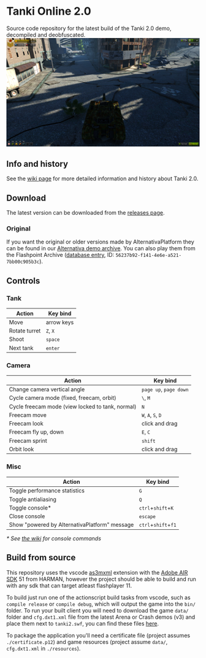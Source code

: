 # Tanki Online 2.0
Source code repository for the latest build of the Tanki 2.0 demo, decompiled and deobfuscated.
![Screenshot of a working build of Tanki 2.0](./images/demo1.png)

## Info and history
See the [wiki page](https://github.com/MapMakersAndProgrammers/TankiOnline2.0DemoClient/wiki) for more detailed information and history about Tanki 2.0.

## Download
The latest version can be downloaded from the [releases page](https://github.com/MapMakersAndProgrammers/TankiOnline2.0DemoClient/releases).
### Original
If you want the original or older versions made by AlternativaPlatform they can be found in our [Alternativa demo archive](https://github.com/MapMakersAndProgrammers/alternativa-demos/tree/master/alternativa/Tanki2.0). You can also play them from the Flashpoint Archive ([database entry](https://flashpointproject.github.io/flashpoint-database/search/#56237b92-f141-4e6e-a521-7bb00c905b3c), ID: `56237b92-f141-4e6e-a521-7bb00c905b3c`).

## Controls
### Tank
| Action        | Key bind   |
|---------------|------------|
| Move          | arrow keys |
| Rotate turret | `Z`, `X`   |
| Shoot         | `space`    |
| Next tank     | `enter`    |
### Camera
| Action                                           | Key bind               |
|--------------------------------------------------|------------------------|
| Change camera vertical angle                     | `page up`, `page down` |
| Cycle camera mode (fixed, freecam, orbit)        | `\`, `M`               |
| Cycle freecam mode (view locked to tank, normal) | `N`                    |
| Freecam move                                     | `W`, `A`, `S`, `D`     |
| Freecam look                                     | click and drag         |
| Freecam fly up, down                             | `E`, `C`               |
| Freecam sprint                                   | `shift`                |
| Orbit look                                       | click and drag         |
### Misc
| Action                                        | Key bind            |
|-----------------------------------------------|---------------------|
| Toggle performance statistics                 | `G`                 |
| Toggle antialiasing                           | `Q`                 |
| Toggle console*                               | `ctrl`+`shift`+`K`  |
| Close console                                 | `escape`            |
| Show "powered by AlternativaPlatform" message | `ctrl`+`shift`+`f1` |

*\* See [the wiki](https://github.com/MapMakersAndProgrammers/TankiOnline2.0DemoClient/wiki) for console commands*

## Build from source
This repository uses the vscode [as3mxml](https://github.com/BowlerHatLLC/vscode-as3mxml) extension with the [Adobe AIR SDK](https://airsdk.harman.com/download) 51 from HARMAN, however the project should be able to build and run with any sdk that can target atleast flashplayer 11.

To build just run one of the actionscript build tasks from vscode, such as `compile release` or `compile debug`, which will output the game into the `bin/` folder. To run your built client you will need to download the game `data/` folder and `cfg.dxt1.xml` file from the latest Arena or Crash demos (v3) and place them next to `tanki2.swf`, you can find these files [here](https://github.com/MapMakersAndProgrammers/alternativa-demos/tree/master/alternativa/Tanki2.0).

To package the application you'll need a certificate file (project assumes `./certificate.p12`) and game resources (project assume `data/`, `cfg.dxt1.xml` in `./resources`).
